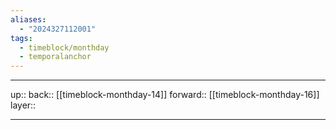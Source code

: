 ```yaml
---
aliases:
  - "2024327112001"
tags:
  - timeblock/monthday
  - temporalanchor
---
```




***

up:: 
back:: [[timeblock-monthday-14]]
forward:: [[timeblock-monthday-16]]
layer:: 

***

